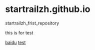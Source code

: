 # startrailzh.github.io
startrailzh_frist_repository

this is for test


[baidu](http://www.baidu.com)
[test](index.jsp)
